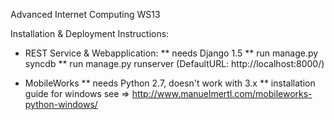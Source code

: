 Advanced Internet Computing WS13

Installation & Deployment Instructions:

* REST Service & Webapplication:
** needs Django 1.5
** run manage.py syncdb
** run manage.py runserver (DefaultURL: http://localhost:8000/)

* MobileWorks
** needs Python 2.7, doesn't work with 3.x
** installation guide for windows see => http://www.manuelmertl.com/mobileworks-python-windows/